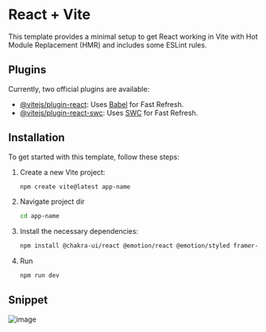 # React + Vite

This template provides a minimal setup to get React working in Vite with Hot Module Replacement (HMR) and includes some ESLint rules.

## Plugins

Currently, two official plugins are available:

- [@vitejs/plugin-react](https://github.com/vitejs/vite-plugin-react/blob/main/packages/plugin-react/README.md): Uses [Babel](https://babeljs.io/) for Fast Refresh.
- [@vitejs/plugin-react-swc](https://github.com/vitejs/vite-plugin-react-swc): Uses [SWC](https://swc.rs/) for Fast Refresh.

## Installation

To get started with this template, follow these steps:

1. Create a new Vite project:
   ```bash
   npm create vite@latest app-name

2. Navigate project dir
   ```bash
   cd app-name

3. Install the necessary dependencies:
   ```bash
   npm install @chakra-ui/react @emotion/react @emotion/styled framer-motion
4. Run
   ```bash
   npm run dev

## Snippet
![image](https://github.com/user-attachments/assets/22195599-d72e-44d5-bde8-e4a50c6d8c64)

   


